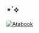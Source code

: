 ## ⋆˙⟡

[![Atabook](https://img.shields.io/badge/ata-brown?style=for-the-badge&labelColor=brown&logoColor=white&color=white)](https://whatsurnamegirlfriend.atabook.org/)

